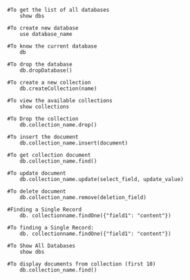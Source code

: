 

 	#To get the list of all databases
		show dbs

	#To create new database
		use database_name

	#To know the current database
		db

	#To drop the database
		db.dropDatabase()

	#To create a new collection
		db.createCollection(name)

	#To view the available collections
		show collections

	#To Drop the collection
		db.collection_name.drop()

	#To insert the document
		db.collection_name.insert(document)

	#To get collection document
		db.collection_name.find()

	#To update document
		db.collection_name.update(select_field, update_value)

	#To delete document
		db.collection_name.remove(deletion_field)

	#Finding a Single Record
		db. collectionname.findOne({"field1": "content"})

	#To finding a Single Record:
		db. collectionname.findOne({"field1": "content"})
		
	#To Show All Databases
	  	show dbs
	 
  	#To display documents from collection (first 10)
		db.collection_name.find()


